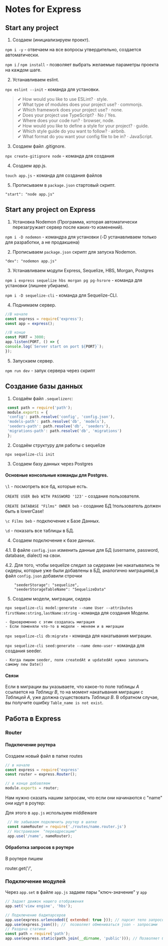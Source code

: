 # Notes for Express

## Start any project

1. Создаем (инициализируем проект). 
 
  `npm i -y` - отвечаем на все вопросы утвердительно, создается автоматически.  
  
   `npm i` / `npm install` - позволяет выбрать желаемые параметры проекта на каждом шаге. 
   
 2. Устанавливаем eslint. 

  `npx eslint --init` - команда для установки.   
  

> ✔ How would you like to use ESLint? · style.   
> ✔ What type of modules does your project use? · commonjs.   
> ✔ Which framework does your project use? · none.  
> ✔ Does your project use TypeScript? · No / Yes.  
> ✔ Where does your code run? · browser, node.  
> ✔ How would you like to define a style for your project? · guide.  
> ✔ Which style guide do you want to follow? · airbnb.  
> ✔ What format do you want your config file to be in? · JavaScript.  

3. Создаем файл .gitignore. 

`npx create-gitignore node` - команда для создания


4. Создаем app.js. 

`touch app.js` - команда для создания файлов 

5. Прописываем в `package.json` стартовый скрипт. 
```
"start": "node app.js" 
```


## Start any project on Express

1. Установка Nodemon (Программа, которая автоматически перезагружает сервер после каких-то изменений). 

`npm i -D nodemon` - командра для установки (-D устанавливаем только для разработки, а не продакшена)

2. Прописываем `package.json` скрипт для запуска Nodemon. 
```
"dev": "nodemon app.js" 
```
3. Устанавливаем модули Express, Sequelize, HBS, Morgan, Postgres 

`npm i express sequelize hbs morgan pg pg-hsrore` - команда для установки (лишнее убираем). 

`npm i -D sequelize-cli` - команда для Sequelize-CLI. 

4. Поднимаем сервер. 
```Javascript
//В начале
const express = require('express');
const app = express();

//В конце
const PORT = 3000;
app.listen(PORT, () => {
console.log(`Server start on port ${PORT}`);
});
```

5. Запускаем сервер. 

`npm run dev` - запук сервера через скрипт

## Создание базы данных

1. Cоздаём файл `.sequelizerc`:

```Javascript
 const path = require('path');
 module.exports = {
 'config': path.resolve('config', 'config.json'),
 'models-path': path.resolve('db', 'models'),
 'seeders-path': path.resolve('db', 'seeders'),
 'migrations-path': path.resolve('db', 'migrations')
 };
```

2. Cоздаём структуру для работы с sequelize 
 
  `npx sequelize-cli init` 

3.  Создаем базу данных через Postgres 

#### Основные консольные команды для Postgres. 

`\l` - посмотреть все бд, которые есть.

`CREATE USER Beb WITH PASSWORD '123'` - создание пользователя.

`CREATE DATABASE "Films" OWNER beb` - создание БД !пользователь должен быть в lowerCase! 

`\c Films beb` - подключение к Базе Данных.

`\d` - показать все таблицы в БД. 

4. Создаем подключение к базе данных. 

4.1. В файле `config.json` изменить данные для БД (username, password, database, dialect) на свои. 

4.2. Для того, чтобы sequelize следил за сидерами (не накатывались те сидеры, которые уже были добавлены в БД, аналогично миграциям),в файл `config.json` добавили строчки

```
    "seederStorage": "sequelize",
    "seederStorageTableName": "SequelizeData"
```

5. Создаем модели, миграции, сидера

 `npx sequelize-cli model:generate --name User --attributes firstName:string,lastName:string` - команда для создания Модели. 
 
    - Одновременно с этим создалась миграция
    - Если поменяли что-то в модели - меняем и в миграции 
    
  `npx sequelize-cli db:migrate` - команда для накатывания миграции. 
  
  `npx sequelize-cli seed:generate --name demo-user` - команда для создания seeder. 
  
    - Когда пишем seeder, поля createdAt и updatedAt нужно заполнить самому new Date()

#### Связи 

Если в миграции вы указываете, что какое-то поле _таблицы А_ ссылается на _Таблицу В_, то на момент накатывания миграции с _Таблицей А_, уже должна существовать _Таблица В_. В обратном случае, вы получите ошибку `Table_name is not exist`.

## Работа в Express 

### Router
#### Подключение роутера

Создаем новый файл в папке routes

```JavaScript
// в начале
const express = require('express'
const router = express.Router();

// в конце добавляем 
module.exports = router;
```

Нам нужно сказать нашим запросам, что если они начинаются с "name" они идут в роутер:

Для этого в `app.js` используем middleware

```JavaScript
 // Не забываем подключить роутер в шапке
 const nameRouter = require('./routes/name.router.js')
 // Настраиваем  "переадресацию"
 app.use('/name', nameRouter);   
```

#### Обработка запросов в роутере
В роутере пишем 

router.get('/',


### Подключение модулей

Через `app.set` в файле `app.js` задаем пары "ключ-значение" у `app`

```JavaScript
// Задает движок нашего отображения
app.set('view engine', 'hbs');

// Подключение бадипарсеров
app.use(express.urlencoded({ extended: true })); // парсит тело запросов
app.use(express.json()); //  позволяет обмениваться json - запросами
// Раздача статики
const path = require('path');
app.use(express.static(path.join(__dirname, 'public'))); // Позволяет браузеру получть доступ к файлам в папке  public (Нужно для клиентских скриптов, стилей и т.д.)
```
